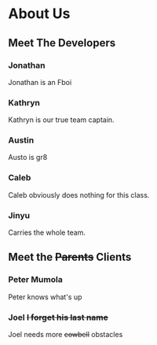# About Us

## Meet The Developers

### Jonathan
Jonathan is an Fboi

### Kathryn
Kathryn is our true team captain.

### Austin
Austo is gr8

### Caleb
Caleb obviously does nothing for this class.

### Jinyu
Carries the whole team.

## Meet the ~~Parents~~ Clients

### Peter Mumola
Peter knows what's up

### Joel ~~I forget his last name~~
Joel needs more ~~cowbell~~ obstacles

